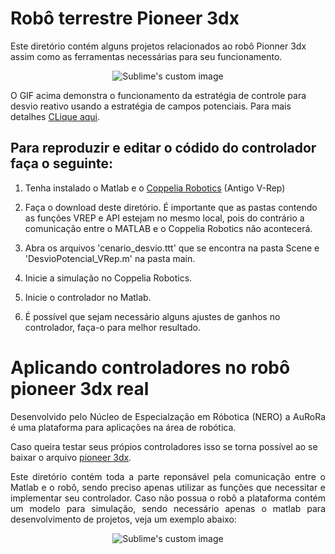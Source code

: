 # Robô terrestre Pioneer 3dx
 Este diretório contém alguns projetos relacionados ao robô Pionner 3dx assim como as ferramentas necessárias para seu funcionamento.
 
<p align="center">
 <img src="https://user-images.githubusercontent.com/96123177/157431497-3ed533cf-1f91-429e-8072-5554e1a2a633.gif?raw=true" alt="Sublime's custom image"/>
</p>

O GIF acima demonstra o funcionamento da estratégia de controle para desvio reativo usando a estratégia de campos potenciais. Para mais detalhes [CLique aqui](https://drive.google.com/drive/u/3/folders/13g316Hx4Hmsa8QIb1kfIOlRtbNrYUDY-).


## Para reproduzir e editar o códido do controlador faça o seguinte:

1. Tenha instalado o Matlab e o [Coppelia Robotics](https://www.coppeliarobotics.com/downloads) (Antigo V-Rep)

2. Faça o download deste diretório. É importante que as pastas contendo as funções VREP e API estejam no mesmo local, pois do contrário a comunicação entre o MATLAB e o Coppelia Robotics não acontecerá.

3. Abra os arquivos 'cenario_desvio.ttt' que se encontra na pasta Scene e 'DesvioPotencial_VRep.m' na pasta main.

4. Inicie a simulação no Coppelia Robotics.

5. Inicie o controlador no Matlab.

7. É possível que sejam necessário alguns ajustes de ganhos no controlador, faça-o para melhor resultado.


# Aplicando controladores no robô pioneer 3dx real

<p align="justify"> 
 Desenvolvido pelo Núcleo de Especialzação em Róbotica (NERO) a AuRoRa é uma plataforma para aplicações na área de robótica.
 </p>
 
Caso queira testar seus própios controladores isso se torna possível ao se baixar o arquivo [pioneer 3dx](https://github.com/ErickFernan/AuRoRa/tree/main/AuRoRA-master/AuRoRA-2018/pioneer%203dx).

<p align="justify"> 
 Este diretório contém toda a parte reponsável pela comunicação entre o Matlab e o robô, sendo preciso apenas utilizar as funções que necessitar e implementar seu controlador.  Caso não possua o robô a plataforma contém um modelo para simulação, sendo necessário apenas o matlab para desenvolvimento de projetos, veja um exemplo abaixo:
</p>

<p align="center">
 <img src="https://user-images.githubusercontent.com/96123177/157440615-8b7e7939-4b88-465b-b017-f927511803c6.gif?raw=true" alt="Sublime's custom image"/>
</p>

